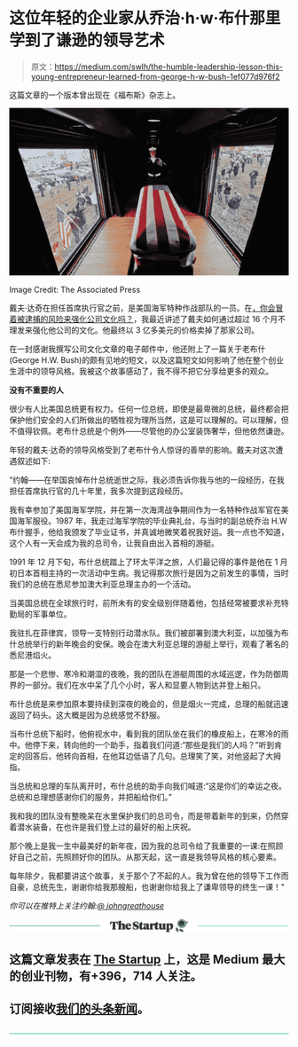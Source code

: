 # 这位年轻的企业家从乔治·h·w·布什那里学到了谦逊的领导艺术

> 原文：<https://medium.com/swlh/the-humble-leadership-lesson-this-young-entrepreneur-learned-from-george-h-w-bush-1ef077d976f2>

这篇文章的一个版本曾出现在《福布斯》杂志上。

![](img/f6519b3401a07163897978b8ccc84316.png)

Image Credit: The Associated Press

戴夫·达奇在担任首席执行官之前，是美国海军特种作战部队的一员。在[，你会冒着被逮捕的风险来强化公司文化吗？](https://www.forbes.com/sites/johngreathouse/2018/12/03/would-you-risk-arrest-to-reinforce-your-companys-culture/#5062a1c5300f)，我最近讲述了戴夫如何通过超过 16 个月不理发来强化他公司的文化。他最终以 3 亿多美元的价格卖掉了那家公司。

在一封感谢我撰写公司文化文章的电子邮件中，他还附上了一篇关于老布什(George H.W. Bush)的颇有见地的短文，以及这篇短文如何影响了他在整个创业生涯中的领导风格。我被这个故事感动了，我不得不把它分享给更多的观众。

**没有不重要的人**

很少有人比美国总统更有权力。任何一位总统，即使是最卑微的总统，最终都会把保护他们安全的人们所做出的牺牲视为理所当然，这是可以理解的。可以理解，但不值得钦佩。老布什总统是个例外——尽管他的办公室装饰奢华，但他依然谦逊。

年轻的戴夫·达奇的领导风格受到了老布什令人惊讶的善举的影响。戴夫对这次遭遇叙述如下:

“约翰——在举国哀悼布什总统逝世之际，我必须告诉你我与他的一段经历，在我担任首席执行官的几十年里，我多次提到这段经历。

我有幸参加了美国海军学院，并在第一次海湾战争期间作为一名特种作战军官在美国海军服役。1987 年，我走过海军学院的毕业典礼台，与当时的副总统乔治 H.W 布什握手，他给我颁发了毕业证书，并真诚地微笑着祝我好运。我一点也不知道，这个人有一天会成为我的总司令，让我自由出入首相的游艇。

1991 年 12 月下旬，布什总统踏上了环太平洋之旅，人们最记得的事件是他在 1 月初日本首相主持的一次活动中生病。我记得那次旅行是因为之前发生的事情，当时我们的总统在悉尼参加澳大利亚总理主办的一个活动。

当美国总统在全球旅行时，前所未有的安全级别伴随着他，包括经常被要求补充特勤局的军事单位。

我驻扎在菲律宾，领导一支特别行动潜水队。我们被部署到澳大利亚，以加强为布什总统举行的新年晚会的安保。晚会在澳大利亚总理的游艇上举行，观看了著名的悉尼港焰火。

那是一个悲惨、寒冷和潮湿的夜晚，我的团队在游艇周围的水域巡逻，作为防御周界的一部分。我们在水中呆了几个小时，客人和显要人物到达并登上船只。

布什总统是来参加原本要持续到深夜的晚会的，但是烟火一完成，总理的船就迅速返回了码头。这大概是因为总统感觉不舒服。

当布什总统下船时，他俯视水中，看到我的团队坐在我们的橡皮船上，在寒冷的雨中。他停下来，转向他的一个助手，指着我们问道:“那些是我们的人吗？”听到肯定的回答后，他转向首相，在他耳边低语了几句。总理笑了笑，对他竖起了大拇指。

当总统和总理的车队离开时，布什总统的助手向我们喊道:“这是你们的幸运之夜。总统和总理想感谢你们的服务，并把船给你们。”

我和我的团队没有整晚呆在水里保护我们的总司令，而是带着新年的到来，仍然穿着潜水装备，在也许是我们登上过的最好的船上庆祝。

那个晚上是我一生中最美好的新年夜，因为我的总司令给了我重要的一课:在照顾好自己之前，先照顾好你的团队。从那天起，这一直是我领导风格的核心要素。

每年除夕，我都要讲这个故事，关于那个了不起的人。我为曾在他的领导下工作而自豪，总统先生，谢谢你给我那艘船，也谢谢你给我上了谦卑领导的终生一课！"

*你可以在推特上关注约翰:*[*@ johngreathouse*](https://twitter.com/#!/johngreathouse)

[![](img/308a8d84fb9b2fab43d66c117fcc4bb4.png)](https://medium.com/swlh)

## 这篇文章发表在 [The Startup](https://medium.com/swlh) 上，这是 Medium 最大的创业刊物，有+396，714 人关注。

## 订阅接收[我们的头条新闻](http://growthsupply.com/the-startup-newsletter/)。

[![](img/b0164736ea17a63403e660de5dedf91a.png)](https://medium.com/swlh)